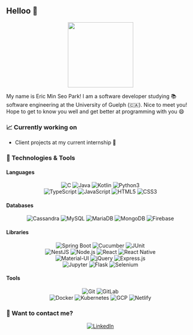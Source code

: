## Helloo 👋

<p align=center>
    <img height=175 align="center" src="https://github-readme-stats.vercel.app/api?username=minericpark&show_icons=true&count_private=true&theme=vue">
</p>

My name is Eric Min Seo Park! I am a software developer studying :books: software engineering at the University of Guelph (:canada:). Nice to meet you! Hope to get to know you well and get better at programming with you 😄

### :chart_with_upwards_trend: Currently working on
- Client projects at my current internship 🤔

### :wrench: Technologies & Tools
#### Languages
<p align=center>
<img src="https://img.shields.io/badge/-C-659ad2?style=flat&logo=c&logoColor=ffffff" alt="C"> <img src="https://img.shields.io/badge/-Java-orange?style=flat&logo=java&logoColor=white" alt="Java"> <img src="https://img.shields.io/badge/-Kotlin-blue?style=flat&logo=kotlin&logoColor=orange" alt="Kotlin"> <img src="https://img.shields.io/badge/Python3-3776AB?style=flat&logo=python&logoColor=yellow" alt="Python3"> <br>
<img src="https://img.shields.io/badge/-Typescript-blue?style=flat&logo=Typescript&logoColor=white" alt="TypeScript"> <img src="https://img.shields.io/badge/-JavaScript-black?style=flat&logo=javascript&logoColor=eed718" alt="JavaScript"> <img src = "https://img.shields.io/badge/-HTML5-E34F26?style=flat&logo=html5&logoColor=white" alt="HTML5"> <img src = "https://img.shields.io/badge/-CSS3-1572B6?style=flat&logo=css3&logoColor=white" alt="CSS3">
 </p>

#### Databases
<p align=center>
<img src="https://img.shields.io/badge/Cassandra-2596be?style=flate&logo=apache-cassandra&logoColor=white" alt="Cassandra"> <img src="https://img.shields.io/badge/MySQL-e38b13?style=flat&logo=mysql&logoColor=045b8b" alt="MySQL"> <img src="https://img.shields.io/badge/-MariaDB-042a42?style=flat&logo=mariadb&logoColor=white" alt="MariaDB"> <img src="https://img.shields.io/badge/MongoDB-4EA94B?style=flat&logo=mongodb&logoColor=white" alt="MongoDB"> <img src="https://img.shields.io/badge/Firestore-ed8014?style=flat&logo=firebase&logoColor=fbc02d" alt="Firebase">
 </p>

#### Libraries
<p align=center>
<img src="https://img.shields.io/badge/-Spring Boot-4dc238?style=flat&logo=spring&logoColor=white" alt="Spring Boot"> <img src="https://img.shields.io/badge/-Cucumber-04a41c?style=flat&logo=cucumber&logoColor=white" alt="Cucumber"> <img src="https://img.shields.io/badge/-JUnit-c60404?style=flat&logo=JUnit" alt="JUnit"> <br>
<img src="https://img.shields.io/badge/NestJS-black?style=flat&logo=nestJS&logoColor=db2c49" alt="NestJS"> <img src="https://img.shields.io/badge/Node.js-343434?style=flat&logo=node.js&logoColor=609d58" alt="Node.js"> <img src="https://img.shields.io/badge/-React-161616?style=flat&logo=react&logoColor=00d9ff" alt="React"> <img src="https://img.shields.io/badge/React_Native-20232A?style=flat&logo=react&logoColor=61DAFBe" alt="React Native"> <br>
<img src="https://img.shields.io/badge/Material--UI-0081CB?style=flat&logo=material-ui&logoColor=white" alt="Material-UI"> <img src="https://img.shields.io/badge/jQuery-131c24?style=flat&logo=jQuery&logoColor=0b6bab" alt="jQuery"> <img src="https://img.shields.io/badge/Express.js-404D59?style=flat" alt="Express.js"> <br>
<img src="https://img.shields.io/badge/Jupyter-9b9b9b?style=flate&logo=Jupyter&logoColor=f37323" alt="Jupyter"> <img src="https://img.shields.io/badge/Flask-000000?style=flat&logo=flask&logoColor=white" alt="Flask"> <img src="https://img.shields.io/badge/Selenium-04b414?style=flate&logo=Selenium&logoColor=white" alt="Selenium">
 </p>

#### Tools
<p align=center>
<img src="https://img.shields.io/badge/-Git-3c2c04?style=flat&logo=git" alt="Git"> <img src="https://img.shields.io/badge/-GitLab-390a71?style=flat&logo=gitlab" alt="GitLab"> <br>
<img src="https://img.shields.io/badge/-Docker-2393eb?style=flat&logo=docker&logoColor=white" alt="Docker"> <img src="https://img.shields.io/badge/-Kubernetes-346be3?style=flat&logo=kubernetes&logoColor=white" alt="Kubernetes"> 
<img src="https://img.shields.io/badge/Google_Cloud-4285F4?style=flat&logo=google-cloud&logoColor=white" alt="GCP"> <img src="https://img.shields.io/badge/Netlify-00C7B7?style=flat&logo=netlify&logoColor=white" alt="Netlify">
</p>

### :calling: Want to contact me?
<p align=center>
<a href="https://www.linkedin.com/in/ericminseopark/">
<img src="https://img.shields.io/badge/LinkedIn Profile-0077B5?style=flat&logo=linkedin&logoColor=white" alt="LinkedIn"></a>
    </p>


